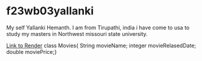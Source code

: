 # f23wb03yallanki
My self Yallanki Hemanth. I am from Tirupathi, india i have come to usa to study my masters in Northwest missouri state university.

[Link to Render](https://f23wb03yallanki.onrender.com/)
class Movies{ String movieName;
integer movieRelasedDate; 
double moviePrice;}

